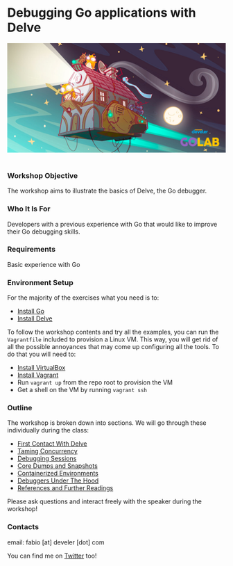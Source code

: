 # Debugging Go applications with Delve

<div align="center">
<img width="640" src="assets/github.jpg">
</div>

<br />

### Workshop Objective

The workshop aims to illustrate the basics of Delve, the Go debugger.

### Who It Is For

Developers with a previous experience with Go that would like to improve their
Go debugging skills.

### Requirements

Basic experience with Go

### Environment Setup

For the majority of the exercises what you need is to:

- [Install Go][install-go]
- [Install Delve][install-delve]

To follow the workshop contents and try all the examples, you can run the
`Vagrantfile` included to provision a Linux VM.
This way, you will get rid of all the possible annoyances that may come up
configuring all the tools.
To do that you will need to:

- [Install VirtualBox][install-virtualbox]
- [Install Vagrant][install-vagrant]
- Run `vagrant up` from the repo root to provision the VM
- Get a shell on the VM by running `vagrant ssh`

### Outline

The workshop is broken down into sections. We will go through these individually
during the class:

- [First Contact With Delve][01]
- [Taming Concurrency][02]
- [Debugging Sessions][03]
- [Core Dumps and Snapshots][04]
- [Containerized Environments][05]
- [Debuggers Under The Hood][06]
- [References and Further Readings][07]

Please ask questions and interact freely with the speaker during the workshop!

### Contacts

email: fabio [at] develer [dot] com

You can find me on [Twitter] too!

[install-go]: http://golang.org/dl
[install-delve]: https://github.com/go-delve/delve/tree/master/Documentation/installation
[install-virtualbox]: https://www.virtualbox.org/wiki/Downloads
[install-vagrant]: https://www.vagrantup.com/downloads

[Twitter]: https://twitter.com/Pippolo84


[01]: https://github.com/develersrl/debugging-with-delve/blob/main/01-first-contact-with-delve
[02]: https://github.com/develersrl/debugging-with-delve/blob/main/02-taming-concurrency
[03]: https://github.com/develersrl/debugging-with-delve/blob/main/03-debugging-sessions
[04]: https://github.com/develersrl/debugging-with-delve/blob/main/04-core-dumps-and-snapshots
[05]: https://github.com/develersrl/debugging-with-delve/blob/main/05-containerized-environments
[06]: https://github.com/develersrl/debugging-with-delve/blob/main/06-debuggers-under-the-hood
[07]: https://github.com/develersrl/debugging-with-delve/blob/main/07-references